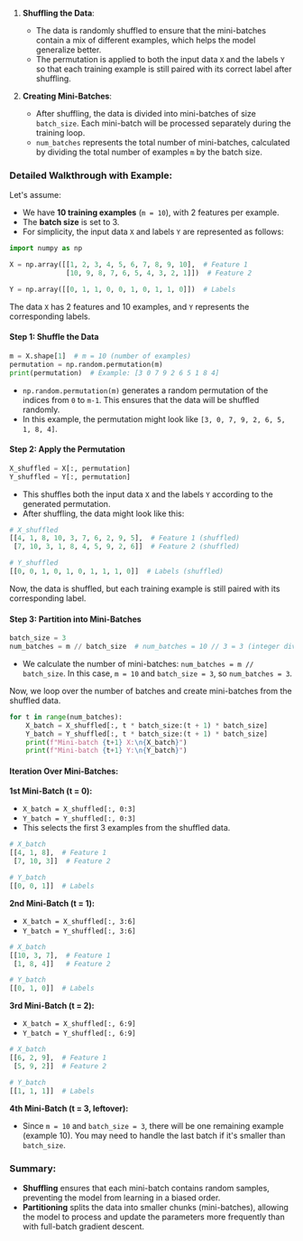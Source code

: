 
1. **Shuffling the Data**:
   - The data is randomly shuffled to ensure that the mini-batches contain a mix of different examples, which helps the model generalize better.
   - The permutation is applied to both the input data `X` and the labels `Y` so that each training example is still paired with its correct label after shuffling.

2. **Creating Mini-Batches**:
   - After shuffling, the data is divided into mini-batches of size `batch_size`. Each mini-batch will be processed separately during the training loop.
   - `num_batches` represents the total number of mini-batches, calculated by dividing the total number of examples `m` by the batch size.

### Detailed Walkthrough with Example:

Let's assume:
- We have **10 training examples** (`m = 10`), with 2 features per example.
- The **batch size** is set to 3.
- For simplicity, the input data `X` and labels `Y` are represented as follows:

```python
import numpy as np

X = np.array([[1, 2, 3, 4, 5, 6, 7, 8, 9, 10],  # Feature 1
              [10, 9, 8, 7, 6, 5, 4, 3, 2, 1]])  # Feature 2

Y = np.array([[0, 1, 1, 0, 0, 1, 0, 1, 1, 0]])  # Labels
```

The data `X` has 2 features and 10 examples, and `Y` represents the corresponding labels.

#### Step 1: Shuffle the Data
```python
m = X.shape[1]  # m = 10 (number of examples)
permutation = np.random.permutation(m)
print(permutation)  # Example: [3 0 7 9 2 6 5 1 8 4]
```

- `np.random.permutation(m)` generates a random permutation of the indices from `0` to `m-1`. This ensures that the data will be shuffled randomly.
- In this example, the permutation might look like `[3, 0, 7, 9, 2, 6, 5, 1, 8, 4]`.

#### Step 2: Apply the Permutation
```python
X_shuffled = X[:, permutation]
Y_shuffled = Y[:, permutation]
```

- This shuffles both the input data `X` and the labels `Y` according to the generated permutation.
- After shuffling, the data might look like this:

```python
# X_shuffled
[[4, 1, 8, 10, 3, 7, 6, 2, 9, 5],  # Feature 1 (shuffled)
 [7, 10, 3, 1, 8, 4, 5, 9, 2, 6]]  # Feature 2 (shuffled)

# Y_shuffled
[[0, 0, 1, 0, 1, 0, 1, 1, 1, 0]]  # Labels (shuffled)
```

Now, the data is shuffled, but each training example is still paired with its corresponding label.

#### Step 3: Partition into Mini-Batches
```python
batch_size = 3
num_batches = m // batch_size  # num_batches = 10 // 3 = 3 (integer division)
```

- We calculate the number of mini-batches: `num_batches = m // batch_size`. In this case, `m = 10` and `batch_size = 3`, so `num_batches = 3`.

Now, we loop over the number of batches and create mini-batches from the shuffled data.

```python
for t in range(num_batches):
    X_batch = X_shuffled[:, t * batch_size:(t + 1) * batch_size]
    Y_batch = Y_shuffled[:, t * batch_size:(t + 1) * batch_size]
    print(f"Mini-batch {t+1} X:\n{X_batch}")
    print(f"Mini-batch {t+1} Y:\n{Y_batch}")
```

#### Iteration Over Mini-Batches:

**1st Mini-Batch (t = 0):**
- `X_batch = X_shuffled[:, 0:3]`
- `Y_batch = Y_shuffled[:, 0:3]`
- This selects the first 3 examples from the shuffled data.

```python
# X_batch
[[4, 1, 8],  # Feature 1
 [7, 10, 3]]  # Feature 2

# Y_batch
[[0, 0, 1]]  # Labels
```

**2nd Mini-Batch (t = 1):**
- `X_batch = X_shuffled[:, 3:6]`
- `Y_batch = Y_shuffled[:, 3:6]`

```python
# X_batch
[[10, 3, 7],  # Feature 1
 [1, 8, 4]]   # Feature 2

# Y_batch
[[0, 1, 0]]  # Labels
```

**3rd Mini-Batch (t = 2):**
- `X_batch = X_shuffled[:, 6:9]`
- `Y_batch = Y_shuffled[:, 6:9]`

```python
# X_batch
[[6, 2, 9],  # Feature 1
 [5, 9, 2]]  # Feature 2

# Y_batch
[[1, 1, 1]]  # Labels
```

**4th Mini-Batch (t = 3, leftover):**
- Since `m = 10` and `batch_size = 3`, there will be one remaining example (example 10). You may need to handle the last batch if it's smaller than `batch_size`.

### Summary:

- **Shuffling** ensures that each mini-batch contains random samples, preventing the model from learning in a biased order.
- **Partitioning** splits the data into smaller chunks (mini-batches), allowing the model to process and update the parameters more frequently than with full-batch gradient descent.